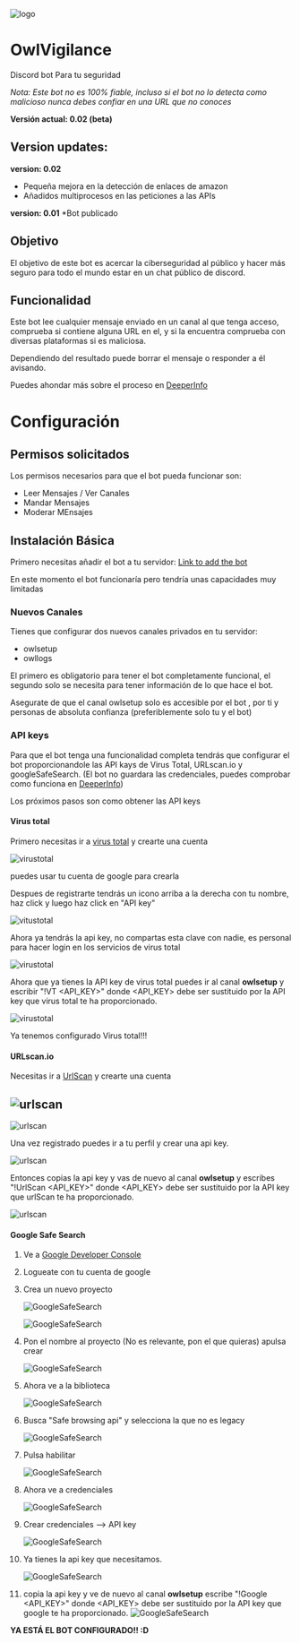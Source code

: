 ![logo](../Images/LogoOwlVigilance.jpg)

# OwlVigilance
Discord bot Para tu seguridad

*Nota: Este bot no es 100% fiable, incluso si el bot no lo detecta como malicioso nunca debes confiar en una URL que no conoces*

**Versión actual: 0.02 (beta)**
## Version updates:
**version: 0.02**
* Pequeña mejora en la detección de enlaces de amazon
* Añadidos multiprocesos en las peticiones a las APIs

**version: 0.01**
*Bot publicado

## Objetivo
El objetivo de este bot es acercar la ciberseguridad al público y hacer más seguro para todo el mundo estar en un chat público de discord.

## Funcionalidad

Este bot lee cualquier mensaje enviado en un canal al que tenga acceso, comprueba si contiene alguna URL en el, y si la encuentra comprueba con diversas plataformas si es maliciosa.

Dependiendo del resultado puede borrar el mensaje o responder a él avisando.

Puedes ahondar más sobre el proceso en [DeeperInfo](DeeperInfo.md#owlvigilance-work)

# Configuración

## Permisos solicitados

Los permisos necesarios para que el bot pueda funcionar son:

* Leer Mensajes / Ver Canales
* Mandar Mensajes
* Moderar MEnsajes 

## Instalación Básica

Primero necesitas añadir el bot a tu servidor:
[Link to add the bot](https://discord.com/api/oauth2/authorize?client_id=1156270414960541758&permissions=11264&redirect_uri=https%3A%2F%2Fgithub.com%2Ftrilogi77%2FOwlVigilance&scope=bot)

En este momento el bot funcionaría pero tendría unas capacidades muy limitadas

### Nuevos Canales

Tienes que configurar dos nuevos canales privados en tu servidor:
* owlsetup
* owllogs

El primero es obligatorio para tener el bot completamente funcional, el segundo solo se necesita para tener información de lo que hace el bot.

Asegurate de que el canal owlsetup solo es accesible por el bot , por ti y personas de absoluta confianza (preferiblemente solo tu y el bot)

### API keys

Para que el bot tenga una funcionalidad completa tendrás que configurar el bot proporcionandole las API kays de Virus Total, URLscan.io y googleSafeSearch. (El bot no guardara las credenciales, puedes comprobar como funciona en [DeeperInfo](DeeperInfo.md#how-does-the-bot-get-the-api-keys))

Los próximos pasos son como obtener las API keys

#### Virus total

Primero necesitas ir a  [virus total](https://www.virustotal.com/) y crearte una cuenta

![virustotal](../Images/virusTotal.png)

puedes usar tu cuenta de google para crearla

Despues de registrarte tendrás un icono arriba a la derecha con tu nombre, haz click  y luego haz click en "API key"

![vitustotal](../Images/virusTotal2.png)

Ahora ya tendrás la api key, no compartas esta clave con nadie, es personal para hacer login en los servicios de virus total

![virustotal](../Images/virusTotal3.png)

Ahora que ya tienes la API key de virus total puedes ir al canal **owlsetup** y escribir "!VT <API_KEY>" donde <API_KEY> debe ser sustituido por la API key que virus total te ha proporcionado.

![virustotal](../Images/virusTotal4.png)

Ya tenemos configurado Virus total!!!


#### URLscan.io

Necesitas ir a [UrlScan](https://urlscan.io/) y crearte una cuenta

![urlscan](../Images/urlscan.png)
-
![urlscan](../Images/urlscan2.png)

Una vez registrado puedes ir a tu perfil y crear una api key.

![urlscan](../Images/urlscan3.png)

Entonces copias la api key y vas de nuevo al canal
 **owlsetup** y escribes "!UrlScan <API_KEY>" donde <API_KEY> debe ser sustituido por la API key que urlScan te ha proporcionado.

![urlscan](../Images/urlscan4.png)


#### Google Safe Search

1. Ve a [Google Developer Console](https://console.developers.google.com/)
2. Logueate con tu cuenta de google
3. Crea un nuevo proyecto
   
   ![GoogleSafeSearch](../Images/googleSafesearch.png)

   ![GoogleSafeSearch](../Images/googleSafesearch2.png)
4. Pon el nombre al proyecto (No es relevante, pon el que quieras) apulsa crear
   
   ![GoogleSafeSearch](../Images/googleSafesearch3.png)
5. Ahora ve a la biblioteca
   
   ![GoogleSafeSearch](../Images/googleSafesearch4.png)
6. Busca "Safe browsing api" y selecciona la que no es legacy
   
   ![GoogleSafeSearch](../Images/googleSafesearch5.png)
7. Pulsa habilitar
   
   ![GoogleSafeSearch](../Images/googleSafesearch6.png)
8. Ahora ve a credenciales
   
   ![GoogleSafeSearch](../Images/googleSafesearch7.png)
9.  Crear credenciales --> API key
    
    ![GoogleSafeSearch](../Images/googleSafesearch8.png)
10. Ya tienes la api key que necesitamos.
    
    ![GoogleSafeSearch](../Images/googleSafesearch9.png)

11. copia la api key y ve de nuevo al canal **owlsetup** escribe "!Google  <API_KEY>" donde <API_KEY> debe ser sustituido por la API key que google te ha proporcionado.
   ![GoogleSafeSearch](../Images/googleSafesearch10.png)

**YA ESTÁ EL BOT CONFIGURADO!! :D**